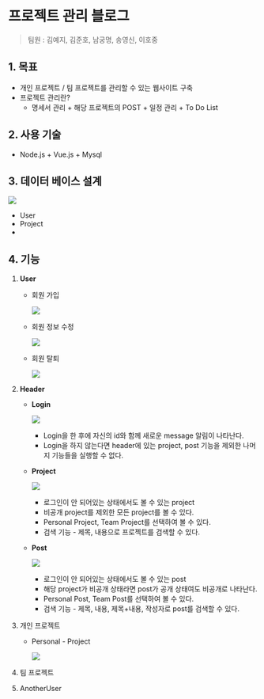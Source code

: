 # 프로젝트 관리 블로그

> 팀원 : 김예지, 김준호, 남궁명, 송영신, 이호중



## 1. 목표

* 개인 프로젝트 / 팀 프로젝트를 관리할 수 있는 웹사이트 구축
* 프로젝트 관리란? 
  * 명세서 관리 + 해당 프로젝트의 POST + 일정 관리 + To Do List



## 2. 사용 기술

* Node.js + Vue.js + Mysql

   

## 3. 데이터 베이스 설계

![](C:\Users\multicampus\Desktop\예지\webmobile-final\images\database.PNG)

* User
* Project
* 



## 4. 기능

1. **User**
    
    * 회원 가입
    
      ![](C:\Users\multicampus\Desktop\예지\webmobile-final\images\회원가입.PNG)
    
    * 회원 정보 수정
    
      ![](C:\Users\multicampus\Desktop\예지\webmobile-final\images\회원정보수정.PNG)
    
    * 회원 탈퇴
    
      ![](C:\Users\multicampus\Desktop\예지\webmobile-final\images\회원탈퇴.PNG)



2. **Header**

    * **Login**

      ![](C:\Users\multicampus\Desktop\예지\webmobile-final\images\login.png)

      * Login을 한 후에 자신의 id와 함께 새로운 message 알림이 나타난다.
      * Login을 하지 않는다면 header에 있는 project, post 기능을 제외한 나머지 기능들을 실행할 수 없다.

    * **Project**

      ![](C:\Users\multicampus\Desktop\예지\webmobile-final\images\header_project.PNG)

      * 로그인이 안 되어있는 상태에서도 볼 수 있는 project
      * 비공개 project를 제외한 모든 project를 볼 수 있다.
      * Personal Project, Team Project를 선택하여 볼 수 있다.
      * 검색 기능 - 제목, 내용으로 프로젝트를 검색할 수 있다.

    * **Post**

      ![](C:\Users\multicampus\Desktop\예지\webmobile-final\images\header_post.PNG)

      * 로그인이 안 되어있는 상태에서도 볼 수 있는 post
      * 해당 project가 비공개 상태라면 post가 공개 상태여도 비공개로 나타난다.
      * Personal Post, Team Post를 선택하여 볼 수 있다.
      * 검색 기능 - 제목, 내용, 제목+내용, 작성자로 post를 검색할 수 있다.



3. 개인 프로젝트

   * Personal - Project

     ![](C:\Users\multicampus\Desktop\예지\webmobile-final\images\project.PNG)

     

4. 팀 프로젝트 

3. AnotherUser